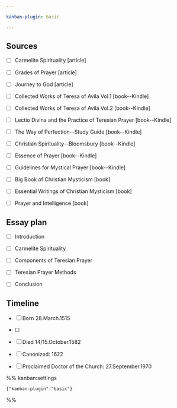 ```yaml
---

kanban-plugin: basic

---
```


## Sources

- [ ] Carmelite Spirituality [article]
- [ ] Grades of Prayer [article]
- [ ] Journey to God [article]
- [ ] Collected Works of Teresa of Avilá Vol.1 [book--Kindle]
- [ ] Collected Works of Teresa of Avilá Vol.2 [book--Kindle]
- [ ] Lectio Divina and the Practice of Teresian Prayer [book--Kindle]
- [ ] The Way of Perfection--Study Guide [book--Kindle]
- [ ] Christian Spirituality--Bloomsbury [book--Kindle]
- [ ] Essence of Prayer [book--Kindle]
- [ ] Guidelines for Mystical Prayer [book--Kindle]
- [ ] Big Book of Christian Mysticism [book]
- [ ] Essential Writings of Christian Mysticism [book]
- [ ] Prayer and Intelligence [book]


## Essay plan

- [ ] Introduction
- [ ] Carmelite Spirituality
- [ ] Components of Teresian Prayer
- [ ] Teresian Prayer Methods
- [ ] Conclusion


## Timeline

- [ ] Born 28.March.1515
- [ ] 
- [ ] Died 14/15.October.1582
- [ ] Canonized: 1622
- [ ] Proclaimed Doctor of the Church: 27.September.1970




%% kanban:settings
```
{"kanban-plugin":"basic"}
```
%%